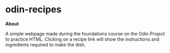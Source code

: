 # odin-recipes


**About**

A simple webpage made during the foundations course on the Odin Project to practice HTML. Clicking on a recipe link will show the instructions and ingredients required to make the dish.

